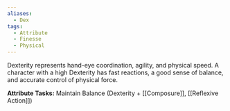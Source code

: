 ```yaml
---
aliases:
  - Dex
tags:
  - Attribute
  - Finesse
  - Physical
---
```

Dexterity represents hand-eye coordination, agility, and physical speed. A character with a high Dexterity has fast reactions, a good sense of balance, and accurate control of physical force.

**Attribute Tasks:** 
Maintain Balance (Dexterity + [[Composure]], [[Reflexive Action]])
